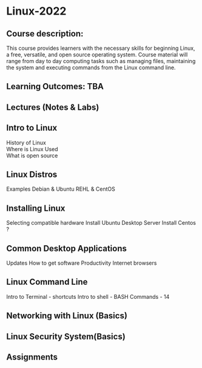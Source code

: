 # Linux-2022 
## Course description: 
This course provides learners with the necessary skills for beginning Linux, a free, versatile, and open source operating system. Course material will range from day to day computing  tasks such as managing files, maintaining the system and executing commands from the Linux command line. 
## Learning Outcomes: TBA 
## Lectures (Notes & Labs) 
  ## Intro to Linux 
History of Linux<br>
Where is Linux Used<br>
What is open source 
  ## Linux Distros 
Examples 
Debian  & Ubuntu 
REHL & CentOS 
  ## Installing Linux 
Selecting compatible hardware
Install Ubuntu 
Desktop 
Server 
Install Centos ?
  ## Common Desktop Applications
Updates 
How to get software 
Productivity 
Internet browsers 
  ## Linux Command Line 
Intro to Terminal - shortcuts 
Intro to shell - BASH 
Commands - 14 

  ## Networking with Linux (Basics)
  ## Linux Security System(Basics) 
## Assignments

